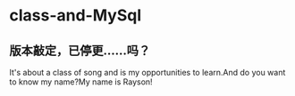 # class-and-MySql
## 版本敲定，已停更……吗？
It's about a class of song and is my opportunities to learn.And do you want to know my name?My name is Rayson!
